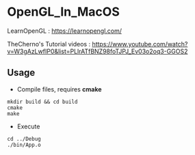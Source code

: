 # OpenGL_In_MacOS

LearnOpenGL : https://learnopengl.com/

TheCherno's Tutorial videos : https://www.youtube.com/watch?v=W3gAzLwfIP0&list=PLlrATfBNZ98foTJPJ_Ev03o2oq3-GGOS2



## Usage

- Compile files, requires **cmake**

```shell
mkdir build && cd build
cmake
make 
```

- Execute

```Shell
cd ../Debug
./bin/App.o
```

